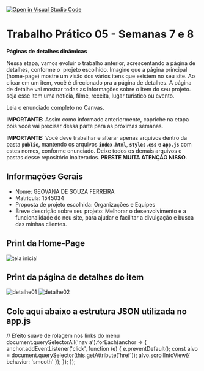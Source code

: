 [![Open in Visual Studio Code](https://classroom.github.com/assets/open-in-vscode-2e0aaae1b6195c2367325f4f02e2d04e9abb55f0b24a779b69b11b9e10269abc.svg)](https://classroom.github.com/online_ide?assignment_repo_id=20867831&assignment_repo_type=AssignmentRepo)
# Trabalho Prático 05 - Semanas 7 e 8

**Páginas de detalhes dinâmicas**

Nessa etapa, vamos evoluir o trabalho anterior, acrescentando a página de detalhes, conforme o  projeto escolhido. Imagine que a página principal (home-page) mostre um visão dos vários itens que existem no seu site. Ao clicar em um item, você é direcionado pra a página de detalhes. A página de detalhe vai mostrar todas as informações sobre o item do seu projeto. seja esse item uma notícia, filme, receita, lugar turístico ou evento.

Leia o enunciado completo no Canvas. 

**IMPORTANTE:** Assim como informado anteriormente, capriche na etapa pois você vai precisar dessa parte para as próximas semanas. 

**IMPORTANTE:** Você deve trabalhar e alterar apenas arquivos dentro da pasta **`public`,** mantendo os arquivos **`index.html`**, **`styles.css`** e **`app.js`** com estes nomes, conforme enunciado. Deixe todos os demais arquivos e pastas desse repositório inalterados. **PRESTE MUITA ATENÇÃO NISSO.**

## Informações Gerais

- Nome: GEOVANA DE SOUZA FERREIRA
- Matricula: 1545034
- Proposta de projeto escolhida:  Organizações e Equipes
- Breve descrição sobre seu projeto: Melhorar o desenvolvimento e a funcionalidade do neu site, para ajudar e facilitar a divulgação e busca das minhas clientes.

## Print da Home-Page

![tela inicial](<imagens/tela inical.jpeg>)

## Print da página de detalhes do item

![detalhe01](<imagens/detalhe 01.jpeg>)
![detalhe02](<imagens/detalhe 02.jpeg>)

## Cole aqui abaixo a estrutura JSON utilizada no app.js

// Efeito suave de rolagem nos links do menu
document.querySelectorAll('nav a').forEach(anchor => {
  anchor.addEventListener('click', function (e) {
    e.preventDefault();
    const alvo = document.querySelector(this.getAttribute('href'));
    alvo.scrollIntoView({ behavior: 'smooth' });
  });
});

